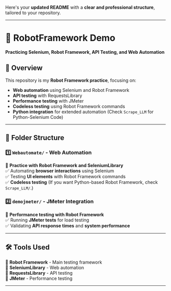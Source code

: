 Here's your **updated README** with a **clear and professional structure**, tailored to your repository.  

---

# **📌 RobotFramework Demo**  
**Practicing Selenium, Robot Framework, API Testing, and Web Automation**  

## **📝 Overview**  
This repository is my **Robot Framework practice**, focusing on:  
- **Web automation** using Selenium and Robot Framework  
- **API testing** with RequestsLibrary  
- **Performance testing** with JMeter  
- **Codeless testing** using Robot Framework commands  
- **Python integration** for extended automation (Check `Scrape_LLM` for Python-Selenium Code)  

---

## **📂 Folder Structure**  

### **1️⃣ `Webautomate/` - Web Automation**  
📌 **Practice with Robot Framework and SeleniumLibrary**  
✅ Automating **browser interactions** using Selenium  
✅ Testing **UI elements** with Robot Framework commands  
✅ **Codeless testing** (If you want Python-based Robot Framework, check `Scrape_LLM/`.)  

### **2️⃣ `demojmeter/` - JMeter Integration**  
📌 **Performance testing with Robot Framework**  
✅ Running **JMeter tests** for load testing  
✅ Validating **API response times** and **system performance**  

---

## **🛠️ Tools Used**  
🔹 **Robot Framework** - Main testing framework  
🔹 **SeleniumLibrary** - Web automation  
🔹 **RequestsLibrary** - API testing  
🔹 **JMeter** - Performance testing  

---
